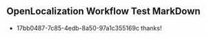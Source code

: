 ## OpenLocalization Workflow Test MarkDown
* 17bb0487-7c85-4edb-8a50-97a1c355169c thanks!

<!--HONumber=Aug16_HO1-->


